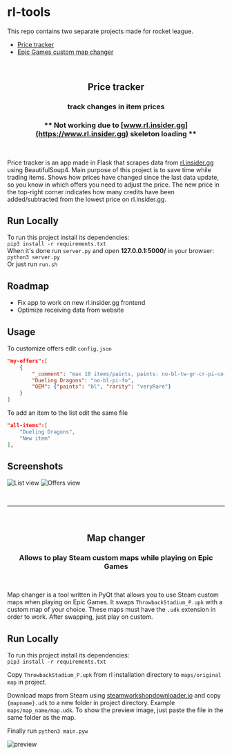 # rl-tools
This repo contains two separate projects made for rocket league.
* [Price tracker](#price-tracker)
* [Epic Games custom map changer](#map-changer)

<br />

## <p align="center">**Price tracker**</p>
### <p align="center">track changes in item prices</p>
 
### <center>**\*\* Not working due to [www.rl.insider.gg](https://www.rl.insider.gg) skeleton loading \*\***</center>

<br />

Price tracker is an app made in Flask that scrapes data from [rl.insider.gg](https://rl.insider.gg) using BeautifulSoup4. Main purpose of this project is to save time while trading items. Shows how prices have changed since the last data update, so you know in which offers you need to adjust the price. The new price in the top-right corner indicates how many credits have been added/subtracted from the lowest price on rl.insider.gg.

## Run Locally
To run this project install its dependencies:  
`pip3 install -r requirements.txt`  
When it's done run `server.py` and open **127.0.0.1:5000/** in your browser:  
`python3 server.py `  
Or just run `run.sh`

## Roadmap
* Fix app to work on new rl.insider.gg frontend
* Optimize receiving data from website

## Usage

To customize offers edit `config.json`  
```json
"my-offers":[
    {
        "_comment": "max 10 items/paints, paints: no-bl-tw-gr-cr-pi-co-sb-bs-sa-li-fo-or-pu",
        "Dueling Dragons": "no-bl-pi-fo",
        "OEM": {"paints": "bl", "rarity": "veryRare"}
    }
]
```
To add an item to the list edit the same file
```json
"all-items":[
    "Dueling Dragons",
    "New item"
],
```
## Screenshots
![List view](https://i.imgur.com/7QPGAYP.png "List view")
![Offers view](https://i.imgur.com/rlSJ8Ge.png "Offers view")

<br/>

---

<br/>

## <p align="center">**Map changer**</p>
### <p align="center">Allows to play Steam custom maps while playing on Epic Games</p>

<br />

Map changer is a tool written in PyQt that allows you to use Steam custom maps when playing on Epic Games. It swaps `ThrowbackStadium_P.upk` with a custom map of your choice. These maps must have the `.udk` extension in order to work. After swapping, just play on custom.

## Run Locally
To run this project install its dependencies:  
`pip3 install -r requirements.txt`

Copy `ThrowbackStadium_P.upk` from rl installation directory to `maps/original map` in project.

Download maps from Steam using [steamworkshopdownloader.io](https://steamworkshopdownloader.io/) and copy `{mapname}.udk` to a new folder in project directory. Example `maps/map_name/map.udk`. To show the preview image, just paste the file in the same folder as the map.

Finally run `python3 main.pyw`

![preview](https://i.imgur.com/otERVuj.png)
